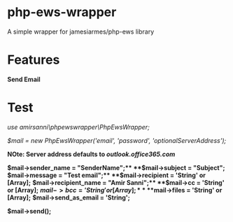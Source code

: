 # php-ews-wrapper
A simple wrapper for jamesiarmes/php-ews library


# Features
**Send Email**


# Test
_use amirsanni\phpewswrapper\PhpEwsWrapper;_

_$mail = new PhpEwsWrapper('email', 'password', 'optionalServerAddress');_

**NOte: Server address defaults to _outlook.office365.com_**

**$mail->sender_name = "SenderName";**
**$mail->subject = "Subject";**
**$mail->message = "Test email";**
**$mail->recipient = 'String' or [Array];**
**$mail->recipient_name = "Amir Sanni";**
**$mail->cc = 'String' or [Array];**
**$mail->bcc = 'String' or [Array];**
**$mail->files = 'String' or [Array];**
**$mail->send_as_email = 'String';**

**$mail->send();**